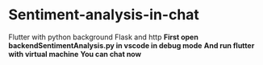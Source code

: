 # Sentiment-analysis-in-chat
 Flutter with python background Flask and http
**First open backendSentimentAnalysis.py in vscode in debug mode**
**And run flutter with virtual machine**
**You can chat now**
